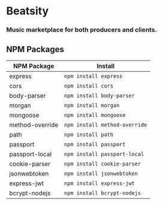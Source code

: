 # Beatsity
### Music marketplace for both producers and clients.

## NPM Packages

| NPM Package | Install |
| ----------- | ------- |
| express	| `npm install express`|
| cors | `npm install cors` |
| body-parser | `npm install body-parser`|
| morgan | `npm install morgan` |
| mongoose | `npm install mongoose` |
| method-override | `npm install method-override`|
| path | `npm install path` |
| passport |`npm install passport`| 
| passport-local  |`npm install passport-local`| 
| cookie-parser  |`npm install cookie-parser`|
| jsonwebtoken  |`npm install jsonwebtoken`| 
| express-jwt  |`npm install express-jwt`|
| bcrypt-nodejs | `npm install bcrypt-nodejs` |

